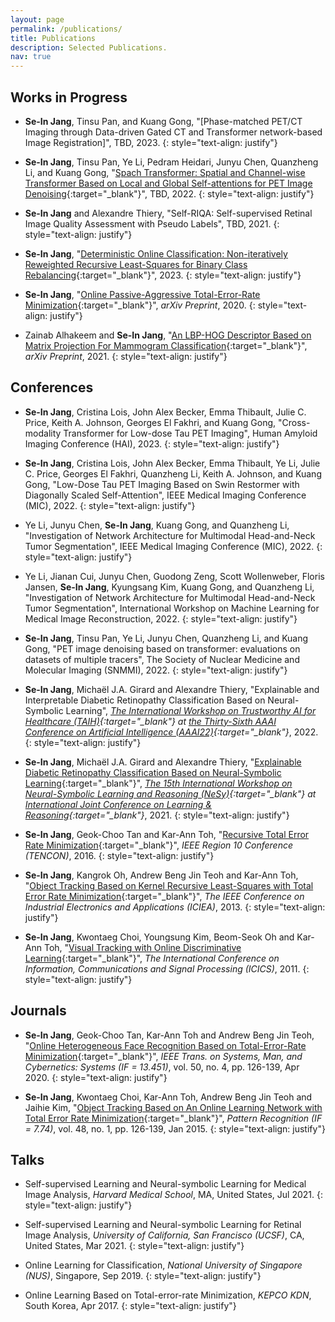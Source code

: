 ```yaml
---
layout: page
permalink: /publications/
title: Publications
description: Selected Publications.
nav: true
---
```




## Works in Progress
- **Se-In Jang**, Tinsu Pan, and Kuang Gong, "[Phase-matched PET/CT Imaging through Data-driven Gated CT and Transformer network-based Image Registration]", TBD, 2023. 
{: style="text-align: justify"}

- **Se-In Jang**, Tinsu Pan, Ye Li, Pedram Heidari, Junyu Chen, Quanzheng Li, and Kuang Gong, "[Spach Transformer: Spatial and Channel-wise Transformer Based on Local and Global Self-attentions for PET Image Denoising](https://arxiv.org/abs/2209.03300){:target="_blank"}", TBD, 2022. 
{: style="text-align: justify"}

- **Se-In Jang** and Alexandre Thiery, "Self-RIQA: Self-supervised Retinal Image Quality Assessment with Pseudo Labels", TBD, 2021. 
{: style="text-align: justify"}

- **Se-In Jang**, "[Deterministic Online Classification: Non-iteratively Reweighted Recursive Least-Squares for Binary Class Rebalancing](https://arxiv.org/abs/2301.09230){:target="_blank"}", 2023.
{: style="text-align: justify"}

- **Se-In Jang**, "[Online Passive-Aggressive Total-Error-Rate Minimization](https://arxiv.org/abs/2002.01771){:target="_blank"}", *arXiv Preprint*, 2020.
{: style="text-align: justify"}

- Zainab Alhakeem and **Se-In Jang**, "[An LBP-HOG Descriptor Based on Matrix Projection For Mammogram Classification](https://arxiv.org/abs/1904.00187){:target="_blank"}", *arXiv Preprint*, 2021.
{: style="text-align: justify"}


## Conferences
- **Se-In Jang**, Cristina Lois, John Alex Becker, Emma Thibault, Julie C. Price, Keith A. Johnson, Georges El Fakhri, and Kuang Gong, "Cross-modality Transformer for Low-dose Tau PET Imaging", Human Amyloid Imaging Conference (HAI), 2023. 
{: style="text-align: justify"}

- **Se-In Jang**, Cristina Lois, John Alex Becker, Emma Thibault, Ye Li, Julie C. Price, Georges El Fakhri, Quanzheng Li, Keith A. Johnson, and Kuang Gong, "Low-Dose Tau PET Imaging Based on Swin Restormer with Diagonally Scaled Self-Attention", IEEE Medical Imaging Conference (MIC), 2022. 
{: style="text-align: justify"}

- Ye Li, Junyu Chen, **Se-In Jang**, Kuang Gong, and Quanzheng Li, "Investigation of Network Architecture for Multimodal Head-and-Neck Tumor Segmentation", IEEE Medical Imaging Conference (MIC), 2022. 
{: style="text-align: justify"}

- Ye Li, Jianan Cui, Junyu Chen, Guodong Zeng, Scott Wollenweber, Floris Jansen, **Se-In Jang**, Kyungsang Kim, Kuang Gong, and Quanzheng Li, "Investigation of Network Architecture for Multimodal Head-and-Neck Tumor Segmentation", International Workshop on Machine Learning for Medical Image Reconstruction, 2022. 
{: style="text-align: justify"}

- **Se-In Jang**, Tinsu Pan, Ye Li, Junyu Chen, Quanzheng Li, and Kuang Gong, "PET image denoising based on transformer: evaluations on datasets of multiple tracers", The Society of Nuclear Medicine and Molecular Imaging (SNMMI), 2022. 
{: style="text-align: justify"}

- **Se-In Jang**, Michaël J.A. Girard and Alexandre Thiery, "Explainable and Interpretable Diabetic Retinopathy Classification Based on Neural-Symbolic Learning", *[The International Workshop on Trustworthy AI for Healthcare (TAIH)](https://taih21.github.io/){:target="_blank"} at [the Thirty-Sixth AAAI Conference on Artificial Intelligence (AAAI22)](https://aaai.org/Conferences/AAAI-22/){:target="_blank"}*, 2022. 
{: style="text-align: justify"}


- **Se-In Jang**, Michaël J.A. Girard and Alexandre Thiery, "[Explainable Diabetic Retinopathy Classification Based on Neural-Symbolic Learning](http://ceur-ws.org/Vol-2986/paper8.pdf){:target="_blank"}", *[The 15th International Workshop on Neural-Symbolic Learning and Reasoning (NeSy)](https://sites.google.com/view/nesy20/home){:target="_blank"} at [International Joint Conference on Learning & Reasoning](http://lr2020.iit.demokritos.gr/){:target="_blank"}*, 2021. <!--   ([poster](http://lr2020.iit.demokritos.gr/posters/35.pdf){:target="_blank"}) -->
{: style="text-align: justify"}

- **Se-In Jang**, Geok-Choo Tan and Kar-Ann Toh, "[Recursive Total Error Rate Minimization](https://doi.org/10.1109/TENCON.2016.7847954){:target="_blank"}", *IEEE Region 10 Conference (TENCON)*, 2016.
{: style="text-align: justify"}

- **Se-In Jang**, Kangrok Oh, Andrew Beng Jin Teoh and Kar-Ann Toh, "[Object Tracking Based on Kernel Recursive Least-Squares with Total Error Rate Minimization](https://doi.org/10.1109/ICIEA.2013.6566588){:target="_blank"}", *The IEEE Conference on Industrial Electronics and Applications (ICIEA)*, 2013.
{: style="text-align: justify"}

- **Se-In Jang**, Kwontaeg Choi, Youngsung Kim, Beom-Seok Oh and Kar-Ann Toh, "[Visual Tracking with Online Discriminative Learning](https://doi.org/10.1109/ICICS.2011.6173536){:target="_blank"}", *The International Conference on Information, Communications and Signal Processing (ICICS)*, 2011.
{: style="text-align: justify"}


## Journals
- **Se-In Jang**, Geok-Choo Tan, Kar-Ann Toh and Andrew Beng Jin Teoh, "[Online Heterogeneous Face Recognition Based on Total-Error-Rate Minimization](https://doi.org/10.1109/TSMC.2017.2724761){:target="_blank"}", *IEEE Trans. on Systems, Man, and Cybernetics: Systems (IF = 13.451)*, vol. 50, no. 4, pp. 126-139, Apr 2020. 
{: style="text-align: justify"}

- **Se-In Jang**, Kwontaeg Choi, Kar-Ann Toh, Andrew Beng Jin Teoh and Jaihie Kim, "[Object Tracking Based on An Online Learning Network with Total Error Rate Minimization](https://doi.org/10.1016/j.patcog.2014.07.020){:target="_blank"}", *Pattern Recognition (IF = 7.74)*, vol. 48, no. 1, pp. 126-139, Jan 2015.
{: style="text-align: justify"}


## Talks
- Self-supervised Learning and Neural-symbolic Learning for Medical Image Analysis, *Harvard Medical School*, MA, United States, Jul 2021.
{: style="text-align: justify"}

- Self-supervised Learning and Neural-symbolic Learning for Retinal Image Analysis, *University of California, San Francisco (UCSF)*, CA, United States, Mar 2021.
{: style="text-align: justify"}

- Online Learning for Classification, *National University of Singapore (NUS)*, Singapore, Sep 2019.
{: style="text-align: justify"}

- Online Learning Based on Total-error-rate Minimization, *KEPCO KDN*, South Korea, Apr 2017.
{: style="text-align: justify"}
